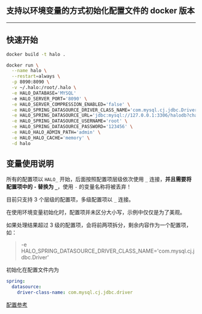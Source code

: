## 支持以环境变量的方式初始化配置文件的 docker 版本

------------------------------

## 快速开始

```bash
docker build -t halo .

docker run \
  --name halo \
  --restart=always \
  -p 8090:8090 \
  -v ~/.halo:/root/.halo \
  -e HALO_DATABASE='MYSQL'
  -e HALO_SERVER_PORT='8090' \
  -e HALO_SERVER_COMPRESSION_ENABLED='false' \
  -e HALO_SPRING_DATASOURCE_DRIVER_CLASS_NAME='com.mysql.cj.jdbc.Driver' \
  -e HALO_SPRING_DATASOURCE_URL='jdbc:mysql://127.0.0.1:3306/halodb?characterEncoding=utf8&useSSL=false&serverTimezone=Asia/Shanghai&allowPublicKeyRetrieval=true' \
  -e HALO_SPRING_DATASOURCE_USERNAME='root' \
  -e HALO_SPRING_DATASOURCE_PASSWORD='123456' \
  -e HALO_HALO_ADMIN_PATH='admin' \
  -e HALO_HALO_CACHE='memory' \
  -d halo
```

## 变量使用说明

所有的配置项以 `HALO_` 开始，后面按照配置项层级依次使用 `_` 连接，**并且需要将配置项中的 `-` 替换为 `_`**，使用 `-` 的变量名称将被丢弃！

目前只支持 3 个层级的配置项，多级配置项以 `_` 连接。

在使用环境变量初始化时，配置项并未区分大小写，示例中仅仅是为了美观。

如果处理结果超过 3 级的配置项，会将前两项拆分，剩余内容作为一个配置项，如：

> -e HALO_SPRING_DATASOURCE_DRIVER_CLASS_NAME='com.mysql.cj.jdbc.Driver'

初始化在配置文件内为
```yaml
spring:
  datasource:
    driver-class-name: com.mysql.cj.jdbc.driver
```

[配置参考](https://docs.halo.run/getting-started/config/#mysql-1)